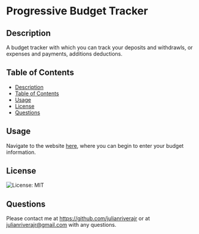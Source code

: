 # Progressive Budget Tracker

## Description
A budget tracker with which you can track your deposits and withdrawls, or expenses and payments, additions deductions.

## Table of Contents
* [Description](#description)
* [Table of Contents](#tableofcontents)
* [Usage](#usage)
* [License](#license)
* [Questions](#questions)

## Usage
Navigate to the website [here](https://infinite-island-52919.herokuapp.com/), where you can begin to enter your budget information.

## License
![License: MIT](https://img.shields.io/badge/License-MIT-yellow.svg)

## Questions
Please contact me at https://github.com/julianriverajr or at julianriverajr@gmail.com with any questions.
